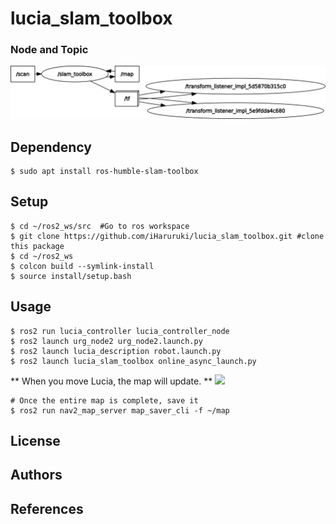 # lucia_slam_toolbox
### Node and Topic
![](rosgraph.png)
## Dependency
```shell
$ sudo apt install ros-humble-slam-toolbox
```
## Setup
```shell
$ cd ~/ros2_ws/src  #Go to ros workspace
$ git clone https://github.com/iHaruruki/lucia_slam_toolbox.git #clone this package
$ cd ~/ros2_ws
$ colcon build --symlink-install
$ source install/setup.bash
```
## Usage
```shell
$ ros2 run lucia_controller lucia_controller_node
$ ros2 launch urg_node2 urg_node2.launch.py
$ ros2 launch lucia_description robot.launch.py
$ ros2 launch lucia_slam_toolbox online_async_launch.py
```
** When you move Lucia, the map will update. **
![](slam_toolbox.gif)
```shell
# Once the entire map is complete, save it
$ ros2 run nav2_map_server map_saver_cli -f ~/map
```
## License
## Authors
## References
